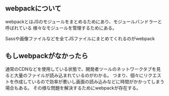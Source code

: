 ## webpackについて

webpackとはJSのモジュールをまとめるためにあり、モジュールバンドラーと呼ばれている
様々なモジュールを管理するためにある。

Sassや画像ファイルなどを全てJSファイルにまとめてくれるのがwebpack

## もしwebpackがなかったら
通常のCDNなどを使用している状態で、開発者ツールのネットワークタブを見ると大量のファイルが読み込まれているのがわかる。
つまり、個々にリクエストを作成しているので効率が悪いし画面の読み込みなどに時間がかかってしまう場合もある。
その様な問題を解決するためにwebpackが存在する。